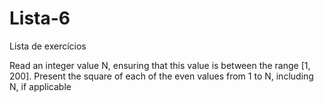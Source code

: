 # Lista-6
Lista de exercícios


Read an integer value N, ensuring that this value is between the range [1, 200]. Present the square of each of the even values ​​from 1 to N, including N, if applicable

